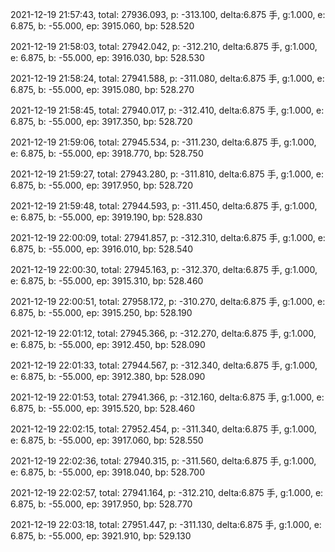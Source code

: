2021-12-19 21:57:43, total: 27936.093, p: -313.100, delta:6.875 手, g:1.000, e: 6.875, b: -55.000, ep: 3915.060, bp: 528.520

2021-12-19 21:58:03, total: 27942.042, p: -312.210, delta:6.875 手, g:1.000, e: 6.875, b: -55.000, ep: 3916.030, bp: 528.530

2021-12-19 21:58:24, total: 27941.588, p: -311.080, delta:6.875 手, g:1.000, e: 6.875, b: -55.000, ep: 3915.080, bp: 528.270

2021-12-19 21:58:45, total: 27940.017, p: -312.410, delta:6.875 手, g:1.000, e: 6.875, b: -55.000, ep: 3917.350, bp: 528.720

2021-12-19 21:59:06, total: 27945.534, p: -311.230, delta:6.875 手, g:1.000, e: 6.875, b: -55.000, ep: 3918.770, bp: 528.750

2021-12-19 21:59:27, total: 27943.280, p: -311.810, delta:6.875 手, g:1.000, e: 6.875, b: -55.000, ep: 3917.950, bp: 528.720

2021-12-19 21:59:48, total: 27944.593, p: -311.450, delta:6.875 手, g:1.000, e: 6.875, b: -55.000, ep: 3919.190, bp: 528.830

2021-12-19 22:00:09, total: 27941.857, p: -312.310, delta:6.875 手, g:1.000, e: 6.875, b: -55.000, ep: 3916.010, bp: 528.540

2021-12-19 22:00:30, total: 27945.163, p: -312.370, delta:6.875 手, g:1.000, e: 6.875, b: -55.000, ep: 3915.310, bp: 528.460

2021-12-19 22:00:51, total: 27958.172, p: -310.270, delta:6.875 手, g:1.000, e: 6.875, b: -55.000, ep: 3915.250, bp: 528.190

2021-12-19 22:01:12, total: 27945.366, p: -312.270, delta:6.875 手, g:1.000, e: 6.875, b: -55.000, ep: 3912.450, bp: 528.090

2021-12-19 22:01:33, total: 27944.567, p: -312.340, delta:6.875 手, g:1.000, e: 6.875, b: -55.000, ep: 3912.380, bp: 528.090

2021-12-19 22:01:53, total: 27941.366, p: -312.160, delta:6.875 手, g:1.000, e: 6.875, b: -55.000, ep: 3915.520, bp: 528.460

2021-12-19 22:02:15, total: 27952.454, p: -311.340, delta:6.875 手, g:1.000, e: 6.875, b: -55.000, ep: 3917.060, bp: 528.550

2021-12-19 22:02:36, total: 27940.315, p: -311.560, delta:6.875 手, g:1.000, e: 6.875, b: -55.000, ep: 3918.040, bp: 528.700

2021-12-19 22:02:57, total: 27941.164, p: -312.210, delta:6.875 手, g:1.000, e: 6.875, b: -55.000, ep: 3917.950, bp: 528.770

2021-12-19 22:03:18, total: 27951.447, p: -311.130, delta:6.875 手, g:1.000, e: 6.875, b: -55.000, ep: 3921.910, bp: 529.130